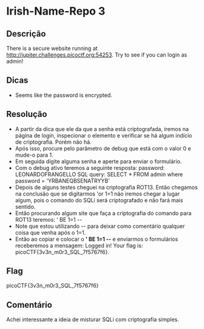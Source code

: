 # Irish-Name-Repo 3

## Descrição
There is a secure website running at http://jupiter.challenges.picoctf.org:54253. Try to see if you can login as admin!

## Dicas

* Seems like the password is encrypted.

## Resolução

* A partir da dica que ele da que a senha está criptografada, iremos na página de login, inspecionar o elemento e verificar se há algum indício de criptografia. Porém não há. 
* Após isso, procure pelo parâmetro de debug que está com o valor 0 e mude-o para 1. 
* Em seguida digite alguma senha e aperte para enviar o formulário. 
* Com o debug ativo teremos a seguinte resposta: password: LEONARDOFRANGELLO
    SQL query: SELECT * FROM admin where password = 'YRBANEQBSENATRYYB'
* Depois de alguns testes cheguei na criptografia ROT13. Então chegamos na conclusão que se digitarmos 'or 1=1 não iremos chegar a lugar algum, pois o comando do SQLi será criptografado e não fará mais sentido.
* Então procurando algum site que faça a criptografia do comando para ROT13 teremos: ' BE 1=1 -- 
* Note que estou utilizando -- para deixar como comentário qualquer coisa que venha após o 1=1.
* Então ao copiar e colocar o **' BE 1=1 --** e enviarmos o formulários receberemos a mensagem: Logged in! Your flag is: picoCTF{3v3n_m0r3_SQL_7f5767f6}.

## Flag
picoCTF{3v3n_m0r3_SQL_7f5767f6}

## Comentário
Achei interessante a ideia de misturar SQLi com criptografia simples. 

